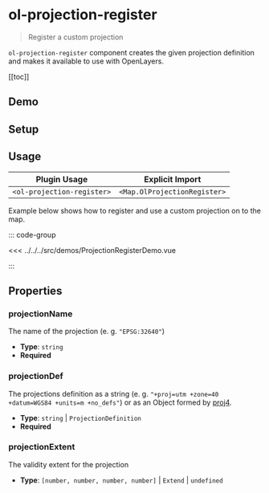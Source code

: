 # ol-projection-register

> Register a custom projection

`ol-projection-register` component creates the given projection definition and makes it available to use with OpenLayers.

[[toc]]

## Demo

<script setup>
import ProjectionRegisterDemo from "@demos/ProjectionRegisterDemo.vue"
</script>

<ClientOnly>
<ProjectionRegisterDemo />
</ClientOnly>

## Setup

<!--@include: ../map.plugin.md-->

## Usage

| Plugin Usage               |       Explicit Import        |
|----------------------------|:----------------------------:|
| `<ol-projection-register>` | `<Map.OlProjectionRegister>` |

Example below shows how to register and use a custom projection on to the map.

::: code-group

<<< ../../../src/demos/ProjectionRegisterDemo.vue

:::

## Properties

### projectionName

The name of the projection (e. g. `"EPSG:32640"`)

- **Type**: `string`
- **Required**

### projectionDef

The projections definition as a string (e. g. `"+proj=utm +zone=40 +datum=WGS84 +units=m +no_defs"`) or as an Object formed by [proj4](https://www.npmjs.com/package/proj4).

- **Type**: `string` | `ProjectionDefinition`
- **Required**

### projectionExtent

The validity extent for the projection

- **Type**: `[number, number, number, number]` | `Extend` | `undefined`
